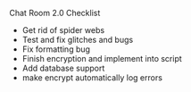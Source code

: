 Chat Room 2.0 Checklist
- Get rid of spider webs
- Test and fix glitches and bugs
- Fix formatting bug
- Finish encryption and implement into script
- Add database support
- make encrypt automatically log errors
